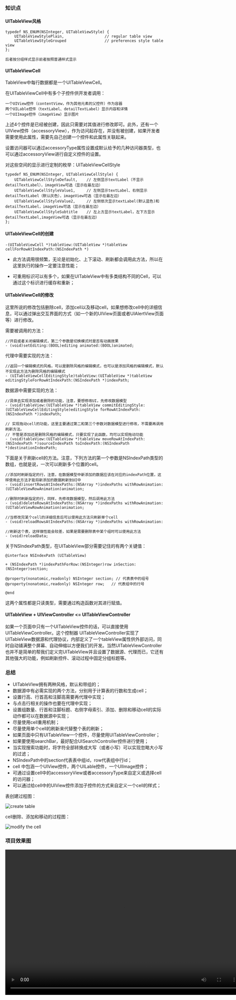 ### 知识点

#### UITableView风格

```
typedef NS_ENUM(NSInteger, UITableViewStyle) {
    UITableViewStylePlain,                  // regular table view
    UITableViewStyleGrouped                 // preferences style table view
};

后者按分组样式显示前者按照普通样式显示
```

#### UITableViewCell

TableView中每行数据都是一个UITableViewCell。

在UITableViewCell中有多个子控件供开发者调用：

```
一个UIView控件（contentView，作为其他元素的父控件）作为容器
两个UILable控件（textLabel、detailTextLabel）显示内容和详情
一个UIImage控件（imageView）显示图片
```
上述4个控件是已经被创建，因此只需要对其值进行修改即可。此外，还有一个UIView控件（accessoryView），作为访问起存在，并没有被创建，如果开发者需要使用此属性，需要先自己创建一个控件和此属性关联起来。

设置访问器可以通过accessoryType属性设置成默认给予的几种访问器类型，也可以通过accessoryView进行自定义控件的设置。

对这些空间的显示进行定制的枚举：UITableViewCellStyle

```
typedef NS_ENUM(NSInteger, UITableViewCellStyle) {
    UITableViewCellStyleDefault,    // 左侧显示textLabel（不显示detailTextLabel），imageView可选（显示在最左边）
    UITableViewCellStyleValue1,     // 左侧显示textLabel、右侧显示detailTextLabel（默认灰色），imageView可选（显示在最左边）
    UITableViewCellStyleValue2,     // 左侧依次显示textLabel(默认蓝色)和detailTextLabel，imageView可选（显示在最左边）
    UITableViewCellStyleSubtitle    // 左上方显示textLabel，左下方显示detailTextLabel,imageView可选（显示在最左边）
};
```

#### UITableViewCell的创建

```
-(UITableViewCell *)tableView:(UITableView *)tableView cellForRowAtIndexPath:(NSIndexPath *)
```

+ 此方法调用很频繁，无论是初始化、上下滚动、刷新都会调用此方法，所以在这里执行的操作一定要注意性能；

+ 可重用标识可以有多个，如果在UITableView中有多类结构不同的Cell，可以通过这个标识进行缓存和重新；

#### UITableViewCell的修改

这里所说的修改包括删除cell，添加cell以及移动cell，如果想修改cell中的详细信息，可以通过弹出交互界面的方式（如一个新的UIView页面或者UIAlertView页面等）进行修改。

需要被调用的方法：

```
//开启或者关闭编辑模式，第二个参数是切换模式时是否有动画效果
- (void)setEditing:(BOOL)editing animated:(BOOL)animated;
```

代理中需要实现的方法：

```
//返回一个编辑模式的风格，可以是删除风格的编辑模式，也可以是添加风格的编辑模式，默认不实现此方法为删除风格的编辑模式
- (UITableViewCellEditingStyle)tableView:(UITableView *)tableView editingStyleForRowAtIndexPath:(NSIndexPath *)indexPath;
```

数据源中需要实现的方法：

```
//具体去实现添加或者删除的功能，注意，要想修改UI，先修改数据模型
- (void)tableView:(UITableView *)tableView commitEditingStyle:(UITableViewCellEditingStyle)editingStyle forRowAtIndexPath:(NSIndexPath *)indexPath;

// 实现拖动cell的功能，这里主要通过第二和第三个参数对数据模型进行修改，不需要再调用刷新方法。
// 不管是添加还是删除风格的编辑模式，只要实现了此函数，均可以实现拖动功能
- (void)tableView:(UITableView *)tableView moveRowAtIndexPath:(NSIndexPath *)sourceIndexPath toIndexPath:(NSIndexPath *)destinationIndexPath;
```

下面是关于刷新cell的方法。注意，下列方法的第一个参数是NSIndexPath类型的数组，也就是说，一次可以刷新多个位置的cell。

```
//添加时刷新指定的行，注意，在数据模型中新添加的数据应该在对应的indexPath位置，这样使用此方法才能将新添加的数据刷新到UI中
- (void)insertRowsAtIndexPaths:(NSArray *)indexPaths withRowAnimation:(UITableViewRowAnimation)animation;

//删除时刷新指定的行，同样，先修改数据模型，然后调用此方法
- (void)deleteRowsAtIndexPaths:(NSArray *)indexPaths withRowAnimation:(UITableViewRowAnimation)animation;

//当修改完某个cell的详细信息后可以使用此方法只刷新单个cell
- (void)reloadRowsAtIndexPaths:(NSArray *)indexPaths withRowAnimation:

//刷新这个表，这样做性能会较差，如果是需要删除表中某个组时可以使用此方法
- (void)reloadData;
```

关于NSIndexPath类型，在UITableView部分需要记住的有两个关键值：

```
@interface NSIndexPath (UITableView)

+ (NSIndexPath *)indexPathForRow:(NSInteger)row inSection:(NSInteger)section;

@property(nonatomic,readonly) NSInteger section; // 代表表中的组号
@property(nonatomic,readonly) NSInteger row;   // 代表组中的行号

@end
```
这两个属性都是只读类型，需要通过构造函数对其进行赋值。

#### UITableView + UIViewController <= UITableViewController

如果一个页面中只有一个UITableView控件的话，可以直接使用UITableViewController。这个控制器 UITableViewController实现了UITableView数据源和代理协议，内部定义了一个tableView属性供外部访问，同时自动铺满整个屏幕、自动伸缩以方便我们的开发。当然UITableViewController也并不是简单的帮我们定义完UITableView并且设置了数据源、代理而已，它还有其他强大的功能，例如刷新控件、滚动过程中固定分组标题等。

### 总结
+ UITableVIew拥有两种风格，默认和带组的；
+ 数据源中有必需实现的两个方法，分别用于计算表的行数和生成cell；
+ 设置行高、行首高和注脚高需要再代理中实现；
+ 与点击行相关的操作也要在代理中实现；
+ 设置组数量、行首和注脚标题、右侧字母索引、添加、删除和移动cell的实际动作都可以在数据源中实现；
+ 尽量使用cell重用机制；
+ 尽量使用单个cell的刷新来代替整个表的刷新；
+ 如果页面中只有UITableVIew一个控件，尽量使用UITableViewController；
+ 如果要使用searchBar，最好配合UISearchController控件进行使用；
+ 当实现搜索功能时，将字符全部转换成大写（或者小写）可以实现忽略大小写的过滤；
+ NSIndexPath中的section代表表中组id，row代表组中行id；
+ cell 中包涵一个UIView控件，两个UILable控件，一个UIImage控件；
+ 可通过设置cell中的accessoryView或者accessoryType来自定义或选择cell的访问器；
+ 可以通过给cell中的UIView控件添加子控件的方式来自定义一个cell的样式；

表创建过程图：

![create table](http://7xj4cp.com1.z0.glb.clouddn.com/create_table.jpg)

cell删除、添加和移动的过程图：

![modify the cell](http://7xj4cp.com1.z0.glb.clouddn.com/modify_cell.jpg)


### 项目效果图

<video id="video" controls="" preload="auto" loop="loop" height="460" width="750">
      <source id="mp4" src="http://7xj4cp.com1.z0.glb.clouddn.com/ContactInfo.mp4" type="video/mp4">
      <p>Your user agent does not support the HTML5 Video element.</p>
</video>
